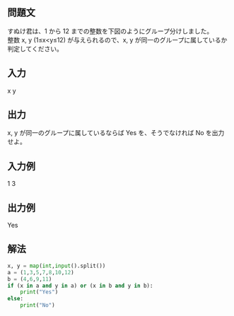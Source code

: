 ## 問題文
すぬけ君は、1 から 12 までの整数を下図のようにグループ分けしました。  
整数 x, y (1≤x<y≤12) が与えられるので、x, y が同一のグループに属しているか判定してください。
## 入力
x y
## 出力
x, y が同一のグループに属しているならば Yes を、そうでなければ No を出力せよ。
## 入力例
1 3
## 出力例
Yes
## 解法

```python
x, y = map(int,input().split())
a = (1,3,5,7,8,10,12)
b = (4,6,9,11)
if (x in a and y in a) or (x in b and y in b):
    print("Yes")
else:
    print("No")